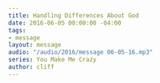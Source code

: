 ```yaml
---
title: Handling Differences About God
date: 2016-06-05 00:00:00 -04:00
tags:
- message
layout: message
audio: "/audio/2016/message 06-05-16.mp3"
series: You Make Me Crazy
author: cliff
---
```


